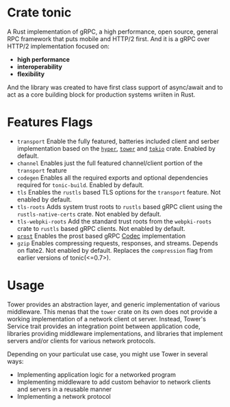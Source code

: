 # Crate tonic

A Rust implementation of gRPC, a high performance, open source, general RPC framework that puts mobile and HTTP/2 first. And it is a gRPC over HTTP/2 implementation focused on:

* **high performance**
* **interoperability**
* **flexibility**

And the library was created to have first class support of async/await and to act as a core building block for production systems wriiten in Rust.


# Features Flags

* `transport` Enable the fully featured, batteries included client and serber implementation based on the [`hyper`](./hyper.md), [`tower`](./tower.md) and [`tokio`](./tokio.md) crate. Enabled by default.
* `channel` Enables just the full featured channel/client portion of the `transport` feature
* `codegen` Enables all the required exports and optional dependencies required for `tonic-build`. Enabled by default.
* `tls` Enables the `rustls` based TLS options for the `transport` feature. Not enabled by default.
* `tls-roots` Adds system trust roots to `rustls` based gRPC client using the `rustls-native-certs` crate. Not enabled by default.
* `tls-webpki-roots` Add the standard trust roots from the `webpki-roots` crate to `rustls` based gRPC clients. Not enabled by default.
* [`prost`](./prost.md) Enables the prost based gRPC [Codec](./codec.md) implementation
* `gzip` Enables compressing requests, responses, and streams. Depends on flate2. Not enabled by default. Replaces the `compression` flag from earlier versions of tonic(<=0.7>).

# Usage

Tower provides an abstraction layer, and generic implementation of various middleware. This menas that the `tower` crate on its own does not provide a working implementation of a network client ot server. Instead, Tower's Service trait provides an integration point between application code, libraries providing middleware implementations, and libraries that implement servers and/or clients for various network protocols.

Depending on your particulat use case, you might use Tower in several ways:

* Implementing application logic for a networked program
* Implementing middleware to add custom behavior to network clients and servers in a reusable manner
* Implementing a network protocol
